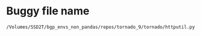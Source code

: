 # Buggy file name

```text
/Volumes/SSD2T/bgp_envs_non_pandas/repos/tornado_9/tornado/httputil.py
```
